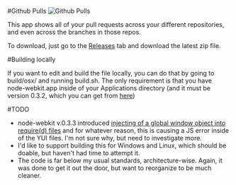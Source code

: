 #Github Pulls
<img alt="Github Pulls" src="http://alterform.com/github-pulls/ghp.png" style="max-width: 70%;" />

This app shows all of your pull requests across your different repositories, and even across the branches in those repos.

To download, just go to the [Releases](https://github.com/natecavanaugh/github-pulls/releases) tab and download the latest zip file.

#Building locally

If you want to edit and build the file locally, you can do that by going to build/osx/ and running build.sh.
The only requirement is that you have node-webkit.app inside of your Applications directory (and it must be version 0.3.2, which you can get from [here](https://github.com/rogerwang/node-webkit/wiki/Downloads-of-old-versions#v032-nov-7-2012))

#TODO
* node-webkit v.0.3.3 introduced [injecting of a global window object into require(d) files](https://github.com/rogerwang/node-webkit/issues/164) and for whatever reason, this is causing a JS error inside of the YUI files.
I'm not sure why, but need to investigate more.
* I'd like to support building this for Windows and Linux, which should be doable, but haven't had time to attempt it.
* The code is far below my usual standards, architecture-wise. Again, it was done to get it out the door, but want to reorganize to be much cleaner.

